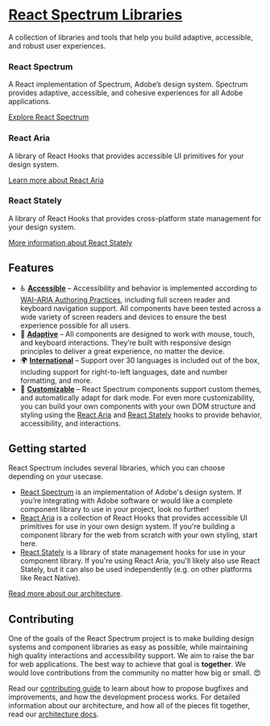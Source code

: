 # [React Spectrum Libraries](https://watheia.org/)

A collection of libraries and tools that help you build adaptive, accessible, and robust user experiences.

### React Spectrum

A React implementation of Spectrum, Adobe’s design system. Spectrum provides adaptive, accessible, and cohesive experiences for all Adobe applications.

[Explore React Spectrum](https://watheia.org/react-spectrum/index.html)

### React Aria

A library of React Hooks that provides accessible UI primitives for your design system.

[Learn more about React Aria](https://watheia.org/react-aria/index.html)

### React Stately

A library of React Hooks that provides cross-platform state management for your design system.

[More information about React Stately](https://watheia.org/react-stately/index.html)

## Features

- ♿️ **[Accessible](https://watheia.org/react-aria/accessibility.html)** – Accessibility and behavior is implemented according to [WAI-ARIA Authoring Practices](https://www.w3.org/TR/wai-aria-practices-1.2/), including full screen reader and keyboard navigation support. All components have been tested across a wide variety of screen readers and devices to ensure the best experience possible for all users.
- 📱 **[Adaptive](https://watheia.org/react-aria/interactions.html)** – All components are designed to work with mouse, touch, and keyboard interactions. They’re built with responsive design principles to deliver a great experience, no matter the device.
- 🌍 **[International](https://watheia.org/react-aria/internationalization.html)** – Support over 30 languages is included out of the box, including support for right-to-left languages, date and number formatting, and more.
- 🎨 **[Customizable](https://watheia.org/react-spectrum/theming.html)** – React Spectrum components support custom themes, and automatically adapt for dark mode. For even more customizability, you can build your own components with your own DOM structure and styling using the [React Aria](https://watheia.org/react-aria/index.html) and [React Stately](https://watheia.org/react-stately/index.html) hooks to provide behavior, accessibility, and interactions.

## Getting started

React Spectrum includes several libraries, which you can choose depending on your usecase.

- [React Spectrum](https://watheia.org/react-spectrum/getting-started.html) is an implementation of Adobe's design system. If you’re integrating with Adobe software or would like a complete component library to use in your project, look no further!
- [React Aria](https://watheia.org/react-aria/getting-started.html) is a collection of React Hooks that provides accessible UI primitives for use in your own design system. If you're building a component library for the web from scratch with your own styling, start here.
- [React Stately](https://watheia.org/react-stately/getting-started.html) is a library of state management hooks for use in your component library. If you're using React Aria, you'll likely also use React Stately, but it can also be used independently (e.g. on other platforms like React Native).

[Read more about our architecture](https://watheia.org/architecture.html).

## Contributing

One of the goals of the React Spectrum project is to make building design systems and component libraries as easy as possible, while maintaining high quality interactions and accessibility support. We aim to raise the bar for web applications. The best way to achieve that goal is **together**. We would love contributions from the community no matter how big or small. 😍

Read our [contributing guide](https://watheia.org/contribute.html) to learn about how to propose bugfixes and improvements, and how the development process works. For detailed information about our architecture, and how all of the pieces fit together, read our [architecture docs](https://watheia.org/architecture.html).
